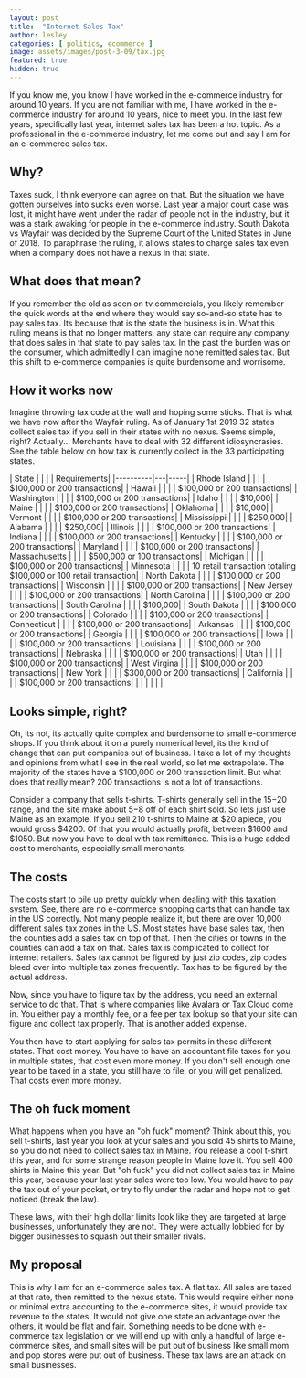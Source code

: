 ```yaml
---
layout: post
title:  "Internet Sales Tax"
author: lesley
categories: [ politics, ecommerce ]
image: assets/images/post-3-09/tax.jpg
featured: true
hidden: true
---
```


If you know me, you know I have worked in the e-commerce industry for around 10 years. If you are not familiar with me, I have worked in the e-commerce industry for around 10 years, nice to meet you. In the last few years, specifically last year, internet sales tax has been a hot topic. As a professional in the e-commerce industry, let me come out and say I am for an e-commerce sales tax.


## Why?

Taxes suck, I think everyone can agree on that. But the situation we have gotten ourselves into sucks even worse. Last year a major court case was lost, it might have went under the radar of people not in the industry, but it was a stark awaking for people in the e-commerce industry. South Dakota vs Wayfair was decided by the Supreme Court of the United States in June of 2018. To paraphrase the ruling, it allows states to charge sales tax even when a company does not have a nexus in that state.

## What does that mean? 

If you remember the old as seen on tv commercials, you likely remember the quick words at the end where they would say so-and-so state has to pay sales tax. Its because that is the state the business is in. What this ruling means is that no longer matters, any state can require any company that does sales in that state to pay sales tax. In the past the burden was on the consumer, which admittedly I can imagine none remitted sales tax. But this shift to e-commerce companies is quite burdensome and worrisome. 

## How it works now

Imagine throwing tax code at the wall and hoping some sticks. That is what we have now after the Wayfair ruling. As of January 1st 2019 32 states collect sales tax if you sell in their states with no nexus. Seems simple, right? Actually... Merchants have to deal with 32 different idiosyncrasies.  See the table below on how tax is currently collect in the 33 participating states.

| State | | | | Requirements|
|----------|---|-----|
| Rhode Island |    |   |   | $100,000 or 200 transactions|
| Hawaii |    |   |   | $100,000 or 200 transactions|
| Washington |    |   |   | $100,000 or 200 transactions|
| Idaho |    |   |   | $10,000|
| Maine |    |   |   | $100,000 or 200 transactions|
| Oklahoma |    |   |   | $10,000|
| Vermont |    |   |   | $100,000 or 200 transactions|
| Mississippi |    |   |   | $250,000|
| Alabama |    |   |   | $250,000|
| Illinois |    |   |   | $100,000 or 200 transactions|
| Indiana |    |   |   | $100,000 or 200 transactions|
| Kentucky |    |   |   | $100,000 or 200 transactions|
| Maryland |    |   |   | $100,000 or 200 transactions|
| Massachusetts |    |   |   | $500,000 or 100 transactions|
| Michigan |    |   |   | $100,000 or 200 transactions|
| Minnesota |    |   |   | 10 retail transaction totaling $100,000 or 100 retail transaction|
| North Dakota |    |   |   | $100,000 or 200 transactions|
| Wisconsin |    |   |   | $100,000 or 200 transactions|
| New Jersey |    |   |   | $100,000 or 200 transactions|
| North Carolina |    |   |   | $100,000 or 200 transactions|
| South Carolina |    |   |   | $100,000|
| South Dakota |    |   |   | $100,000 or 200 transactions|
| Colorado |    |   |   | $100,000 or 200 transactions|
| Connecticut |    |   |   | $100,000 or 200 transactions|
| Arkansas |    |   |   | $100,000 or 200 transactions|
| Georgia |    |   |   | $100,000 or 200 transactions|
| Iowa |    |   |   | $100,000 or 200 transactions|
| Louisiana |    |   |   | $100,000 or 200 transactions|
| Nebraska |    |   |   | $100,000 or 200 transactions|
| Utah |    |   |   | $100,000 or 200 transactions|
| West Virgina |    |   |   | $100,000 or 200 transactions|
| New York |    |   |   | $300,000 or 200 transactions|
| California |    |   |   | $100,000 or 200 transactions|
|  |    |   |   | |

## Looks simple, right? 

Oh, its not, its actually quite complex and burdensome to small e-commerce shops. If you think about it on a purely numerical level, its the kind of change that can put companies out of business. I take a lot of my thoughts and opinions from what I see in the real world, so let me extrapolate. The majority of the states have a $100,000 or 200 transaction limit. But what does that really mean? 200 transactions is not a lot of transactions. 

Consider a company that sells t-shirts. T-shirts generally sell in the $15-$20 range, and the site make about $5-$8 off of each shirt sold. So lets just use Maine as an example. If you sell 210 t-shirts to Maine at $20 apiece, you would gross $4200. Of that you would actually profit, between $1600 and $1050. But now you have to deal with tax remittance. This is a huge added cost to merchants, especially small merchants. 


## The costs

The costs start to pile up pretty quickly when dealing with this taxation system. See, there are no e-commerce shopping carts that can handle tax in the US correctly. Not many people realize it, but there are over 10,000 different sales tax zones in the US. Most states have base sales tax, then the counties add a sales tax on top of that. Then the cities or towns in the counties can add a tax on that. Sales tax is complicated to collect for internet retailers. Sales tax cannot be figured by just zip codes, zip codes bleed over into multiple tax zones frequently. Tax has to be figured by the actual address. 

Now, since you have to figure tax by the address, you need an external service to do that. That is where companies like Avalara or Tax Cloud come in. You either pay a monthly fee, or a fee per tax lookup so that your site can figure and collect tax properly. That is another added expense. 

You then have to start applying for sales tax permits in these different states. That cost money. You have to have an accountant file taxes for you in multiple states, that cost even more money. If you don't sell enough one year to be taxed in a state, you still have to file, or you will get penalized. That costs even more money. 

## The oh fuck moment

What happens when you have an "oh fuck" moment? Think about this, you sell t-shirts, last year you look at your sales and you sold 45 shirts to Maine, so you do not need to collect sales tax in Maine. You release a cool t-shirt this year, and for some strange reason people in Maine love it. You sell 400 shirts in Maine this year. But "oh fuck" you did not collect sales tax in Maine this year, because your last year sales were too low. You would have to pay the tax out of your pocket, or try to fly under the radar and hope not to get noticed (break the law). 

These laws, with their high dollar limits look like they are targeted at large businesses, unfortunately they are not. They were actually lobbied for by bigger businesses to squash out their smaller rivals. 

## My proposal

This is why I am for an e-commerce sales tax. A flat tax. All sales are taxed at that rate, then remitted to the nexus state. This would require either none or minimal extra accounting to the e-commerce sites, it would provide tax revenue to the states. It would not give one state an advantage over the others, it would be flat and fair. Something needs to be done with e-commerce tax legislation or we will end up with only a handful of large e-commerce sites, and small sites will be put out of business like small mom and pop stores were put out of business. These tax laws are an attack on small businesses. 
